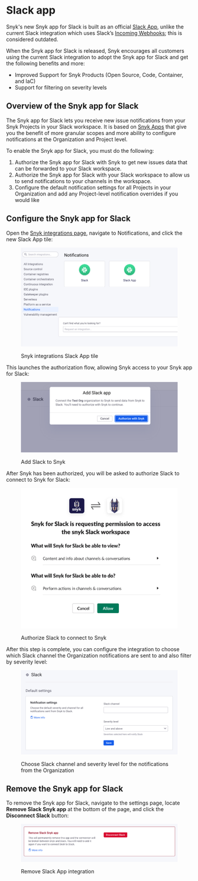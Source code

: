# Slack app

Snyk's new Snyk app for Slack is built as an official [Slack App](https://api.slack.com/start/overview#apps), unlike the current Slack integration which uses Slack’s [Incoming Webhooks](https://api.slack.com/legacy/custom-integrations/messaging/webhooks); this is considered outdated.

When the Snyk app for Slack is released, Snyk encourages all customers using the current Slack integration to adopt the Snyk app for Slack and get the following benefits and more:

* Improved Support for Snyk Products (Open Source, Code, Container, and IaC)
* Support for filtering on severity levels

## Overview of the Snyk app for Slack

The Snyk app for Slack lets you receive new issue notifications from your Snyk Projects in your Slack workspace. It is based on [Snyk Apps](../../snyk-api-info/snyk-apps/) that give you the benefit of more granular scopes and more ability to configure notifications at the Organization and Project level.

To enable the Snyk app for Slack, you must do the following:

1. Authorize the Snyk app for Slack with Snyk to get new issues data that can be forwarded to your Slack workspace.
2. Authorize the Snyk app for Slack with your Slack workspace to allow us to send notifications to your channels in the workspace.
3. Configure the default notification settings for all Projects in your Organization and add any Project-level notification overrides if you would like

## Configure the Snyk app for Slack

Open the [Snyk integrations page](https://app.snyk.io/integrations), navigate to Notifications, and click the new Slack App tile:

<figure><img src="../../.gitbook/assets/slack-app1.png" alt="Snyk integrations Slack App tile"><figcaption><p>Snyk integrations Slack App tile</p></figcaption></figure>

This launches the authorization flow, allowing Snyk access to your Snyk app for Slack:

<figure><img src="../../.gitbook/assets/slack-app2.png" alt="Add S;acl a[[ tp Snyk"><figcaption><p>Add Slack to Snyk</p></figcaption></figure>

After Snyk has been authorized, you will be asked to authorize Slack to connect to Snyk for Slack:

<figure><img src="../../.gitbook/assets/slack-app3.png" alt="Authorize SLack to connect to Snyk"><figcaption><p>Authorize Slack to connect to Snyk</p></figcaption></figure>

After this step is complete, you can configure the integration to choose which Slack channel the Organization notifications are sent to and also filter by severity level:

<figure><img src="../../.gitbook/assets/slack-app4.png" alt="Choose Slack channel and severity level for the notifications from the Organization"><figcaption><p>Choose Slack channel and severity level for the notifications from the Organization</p></figcaption></figure>

## Remove the Snyk app for Slack

To remove the Snyk app for Slack, navigate to the settings page, locate **Remove Slack Snyk app** at the bottom of the page, and click the **Disconnect Slack** button:

<figure><img src="../../.gitbook/assets/slack-app5.png" alt="Remove Slack App integration"><figcaption><p>Remove Slack App integration</p></figcaption></figure>
